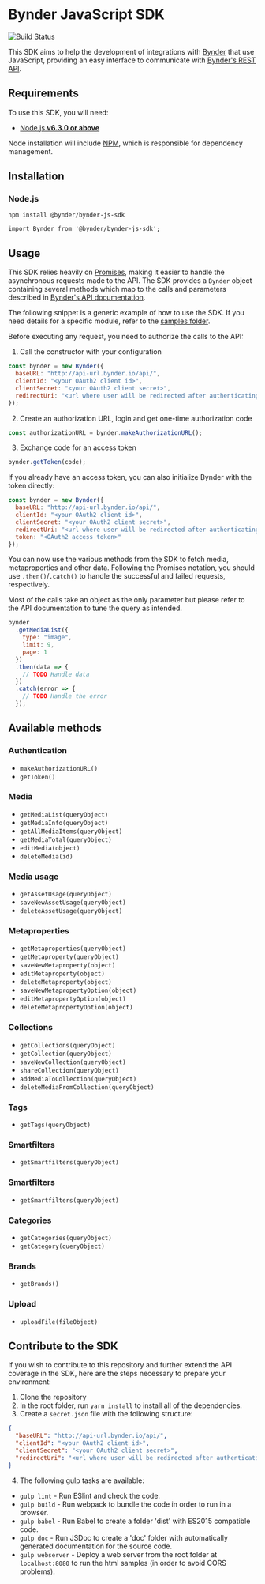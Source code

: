 # Bynder JavaScript SDK

[![Build Status](https://travis-ci.org/Bynder/bynder-js-sdk.svg?branch=master)](https://travis-ci.org/Bynder/bynder-js-sdk)

This SDK aims to help the development of integrations with [Bynder](https://www.bynder.com/en/) that use JavaScript, providing an easy interface to communicate with [Bynder's REST API](https://developer-docs.bynder.com/API/).

## Requirements

To use this SDK, you will need:

- [Node.js **v6.3.0 or above**](https://nodejs.org/)

Node installation will include [NPM](https://www.npmjs.com/), which is responsible for dependency management.

## Installation

### Node.js

`npm install @bynder/bynder-js-sdk`

`import Bynder from '@bynder/bynder-js-sdk';`

## Usage

This SDK relies heavily on [Promises](https://developers.google.com/web/fundamentals/getting-started/primers/promises), making it easier to handle the asynchronous requests made to the API.
The SDK provides a `Bynder` object containing several methods which map to the calls and parameters described in [Bynder's API documentation](http://docs.bynder.apiary.io/).

The following snippet is a generic example of how to use the SDK. If you need details for a specific module, refer to the [samples folder](https://github.com/Bynder/bynder-js-sdk/tree/master/samples).

Before executing any request, you need to authorize the calls to the API:

1. Call the constructor with your configuration

```js
const bynder = new Bynder({
  baseURL: "http://api-url.bynder.io/api/",
  clientId: "<your OAuth2 client id>",
  clientSecret: "<your OAuth2 client secret>",
  redirectUri: "<url where user will be redirected after authenticating>"
});
```

2. Create an authorization URL, login and get one-time authorization code

```js
const authorizationURL = bynder.makeAuthorizationURL();
```

3. Exchange code for an access token

```js
bynder.getToken(code);
```

If you already have an access token, you can also initialize Bynder with the token directly:

```js
const bynder = new Bynder({
  baseURL: "http://api-url.bynder.io/api/",
  clientId: "<your OAuth2 client id>",
  clientSecret: "<your OAuth2 client secret>",
  redirectUri: "<url where user will be redirected after authenticating>",
  token: "<OAuth2 access token>"
});
```

You can now use the various methods from the SDK to fetch media, metaproperties and other data. Following the Promises notation, you should use `.then()`/`.catch()` to handle the successful and failed requests, respectively.

Most of the calls take an object as the only parameter but please refer to the API documentation to tune the query as intended.

```js
bynder
  .getMediaList({
    type: "image",
    limit: 9,
    page: 1
  })
  .then(data => {
    // TODO Handle data
  })
  .catch(error => {
    // TODO Handle the error
  });
```

## Available methods

### Authentication

- `makeAuthorizationURL()`
- `getToken()`

### Media

- `getMediaList(queryObject)`
- `getMediaInfo(queryObject)`
- `getAllMediaItems(queryObject)`
- `getMediaTotal(queryObject)`
- `editMedia(object)`
- `deleteMedia(id)`

### Media usage

- `getAssetUsage(queryObject)`
- `saveNewAssetUsage(queryObject)`
- `deleteAssetUsage(queryObject)`

### Metaproperties

- `getMetaproperties(queryObject)`
- `getMetaproperty(queryObject)`
- `saveNewMetaproperty(object)`
- `editMetaproperty(object)`
- `deleteMetaproperty(object)`
- `saveNewMetapropertyOption(object)`
- `editMetapropertyOption(object)`
- `deleteMetapropertyOption(object)`

### Collections

- `getCollections(queryObject)`
- `getCollection(queryObject)`
- `saveNewCollection(queryObject)`
- `shareCollection(queryObject)`
- `addMediaToCollection(queryObject)`
- `deleteMediaFromCollection(queryObject)`

### Tags

- `getTags(queryObject)`

### Smartfilters

- `getSmartfilters(queryObject)`

### Smartfilters

- `getSmartfilters(queryObject)`

### Categories

- `getCategories(queryObject)`
- `getCategory(queryObject)`

### Brands

- `getBrands()`

### Upload

- `uploadFile(fileObject)`

## Contribute to the SDK

If you wish to contribute to this repository and further extend the API coverage in the SDK, here are the steps necessary to prepare your environment:

1. Clone the repository
2. In the root folder, run `yarn install` to install all of the dependencies.
3. Create a `secret.json` file with the following structure:

```json
{
  "baseURL": "http://api-url.bynder.io/api/",
  "clientId": "<your OAuth2 client id>",
  "clientSecret": "<your OAuth2 client secret>",
  "redirectUri": "<url where user will be redirected after authenticating>"
}
```

4. The following gulp tasks are available:

- `gulp lint` - Run ESlint and check the code.
- `gulp build` - Run webpack to bundle the code in order to run in a browser.
- `gulp babel` - Run Babel to create a folder 'dist' with ES2015 compatible code.
- `gulp doc` - Run JSDoc to create a 'doc' folder with automatically generated documentation for the source code.
- `gulp webserver` - Deploy a web server from the root folder at `localhost:8080` to run the html samples (in order to avoid CORS problems).

